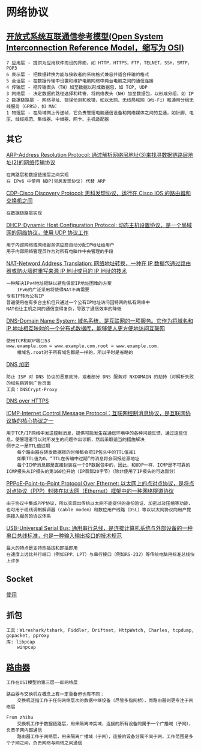 # 网络协议

## [开放式系统互联通信参考模型(Open System Interconnection Reference Model，缩写为 OSI)](https://zh.wikipedia.org/wiki/OSI%E6%A8%A1%E5%9E%8B)

    7 应用层 - 提供为应用软件而设的界面，如 HTTP，HTTPS，FTP，TELNET，SSH，SMTP，POP3
    6 表示层 - 把数据转换为能与接收者的系统格式兼容并适合传输的格式
    5 会话层 - 在数据传输中设置和维护电脑网络中两台电脑之间的通信连接
    4 传输层 - 把传输表头（TH）加至数据以形成数据包，如 TCP, UDP
    3 网络层 - 决定数据的路径选择和转寄，将网络表头（NH）加至数据包，以形成分组，如 IP
    2 数据链路层 - 网络寻址、错误侦测和改错，如以太网、无线局域网（Wi-Fi）和通用分组无线服务（GPRS），如 MAC
    1 物理层 - 在局域网上传送帧，它负责管理电脑通信设备和网络媒体之间的互通，如针脚、电压、线缆规范、集线器、中继器、网卡、主机适配器

## 其它

[ARP-Address Resolution Protocol: 通过解析网络层地址(3)来找寻数据链路层地址(2)的网络传输协议](https://zh.wikipedia.org/wiki/%E5%9C%B0%E5%9D%80%E8%A7%A3%E6%9E%90%E5%8D%8F%E8%AE%AE)

    在网路层和数据链接层之间实现
    在 IPv6 中使用 NDP(邻居发现协议) 代替 ARP

[CDP-Cisco Discovery Protocol: 思科发现协议，运行在 Cisco IOS 的路由器和交换机之间](https://en.wikipedia.org/wiki/Cisco_Discovery_Protocol)

    在数据链路层实现

[DHCP-Dynamic Host Configuration Protocol: 动态主机设置协议，是一个局域网的网络协议，使用 UDP 协议工作](https://zh.wikipedia.org/wiki/%E5%8A%A8%E6%80%81%E4%B8%BB%E6%9C%BA%E8%AE%BE%E7%BD%AE%E5%8D%8F%E8%AE%AE)

    用于内部网络或网络服务供应商自动分配IP地址给用户
    用于内部网络管理员作为对所有电脑作中央管理的手段

[NAT-Netword Address Translation: 网络地址转换，一种在 IP 数据包通过路由器或防火墙时重写来源 IP 地址或目的 IP 地址的技术](https://zh.wikipedia.org/wiki/%E7%BD%91%E7%BB%9C%E5%9C%B0%E5%9D%80%E8%BD%AC%E6%8D%A2)

    一种解决IPv4地址短缺以避免保留IP地址困难的方案
        IPv6的广泛采用将使得NAT不再需要
    专有IP转为公有IP
    普遍使用在有多台主机但只通过一个公有IP地址访问因特网的私有网络中
    NAT也让主机之间的通信变得复杂，导致了通信效率的降低

[DNS-Domain Name System: 域名系统，是互联网的一项服务。它作为将域名和 IP 地址相互映射的一个分布式数据库，能够使人更方便地访问互联网](https://zh.wikipedia.org/wiki/%E5%9F%9F%E5%90%8D%E7%B3%BB%E7%BB%9F)

    使用TCP和UDP端口53
    www.example.com = www.example.com.root = www.example.com.
        根域名.root对于所有域名都是一样的，所以平时是省略的

[DNS 加密](https://www.v2ex.com/t/445199#reply10)

    防止 ISP 对 DNS 协议的恶意劫持，或者部分 DNS 服务对 NXDOMAIN 的劫持（对解析失败的域名跳转到广告页面
    工具：DNSCrypt-Proxy

[DNS over HTTPS](https://www.v2ex.com/t/365828)

[ICMP-Internet Control Message Protocol：互联网控制消息协议，是互联网协议族的核心协议之一](https://zh.wikipedia.org/wiki/%E4%BA%92%E8%81%94%E7%BD%91%E6%8E%A7%E5%88%B6%E6%B6%88%E6%81%AF%E5%8D%8F%E8%AE%AE)

    用于TCP/IP网络中发送控制消息，提供可能发生在通信环境中的各种问题反馈，通过这些信息，使管理者可以对所发生的问题作出诊断，然后采取适当的措施解决
    例子之一是TTL值过期
        每个路由器在转发数据报的时候都会把IP包头中的TTL值减1
        如果TTL值为0，“TTL在传输中过期”的消息将会回报给源地址
        每个ICMP消息都是直接封装在一个IP数据包中的，因此，和UDP一样，ICMP是不可靠的
    ICMP报头从IP报头的第160位开始（IP首部20字节）（除非使用了IP报头的可选部分）

[PPPoE-Point-to-Point Protocol Over Ethernet: 以太网上的点对点协议，是将点对点协议（PPP）封装在以太网（Ethernet）框架中的一种网络隧道协议](https://zh.wikipedia.org/wiki/PPPoE)

    由于协议中集成PPP协议，所以实现出传统以太网不能提供的身份验证、加密以及压缩等功能，也可用于缆线调制解调器（cable modem）和数位用户线路（DSL）等以以太网协议向用户提供接入服务的协议体系

[USB-Universal Serial Bus: 通用串行总线，是连接计算机系统与外部设备的一种串口总线标准，也是一种输入输出接口的技术规范](https://zh.wikipedia.org/wiki/USB)

    最大的特点是支持热插拔和即插即用
    在速度上远比并行端口（例如EPP、LPT）与串行接口（例如RS-232）等传统电脑用标准总线快上许多

## Socket

[使用](https://github.com/astaxie/build-web-application-with-golang/blob/master/zh/08.1.md)

## 抓包

    工具：Wireshark/tshark, Fiddler, Driftnet, HttpWatch, Charles, tcpdump, gopacket, pproxy
    库: libpcap
        winpcap

## [路由器](https://zh.wikipedia.org/wiki/%E8%B7%AF%E7%94%B1%E5%99%A8)

    工作在OSI模型的第三层——即网络层

    路由器与交换机在概念上有一定重叠但也有不同：
        交换机泛指工作于任何网络层次的数据中继设备（尽管多指网桥），而路由器则更专注于网络层

    From zhihu
        交换机工作于数据链路层，用来隔离冲突域，连接的所有设备同属于一个广播域（子网），负责子网内部通信
        路由器工作于网络层，用来隔离广播域（子网），连接的设备分属不同子网，工作范围是多个子网之间，负责网络与网络之间通信
